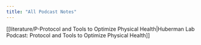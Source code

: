 ```yaml
---
title: "All Podcast Notes"
---
```


[[literature/P-Protocol and Tools to Optimize Physical Health|Huberman Lab Podcast: Protocol and Tools to Optimize Physical Health]]
